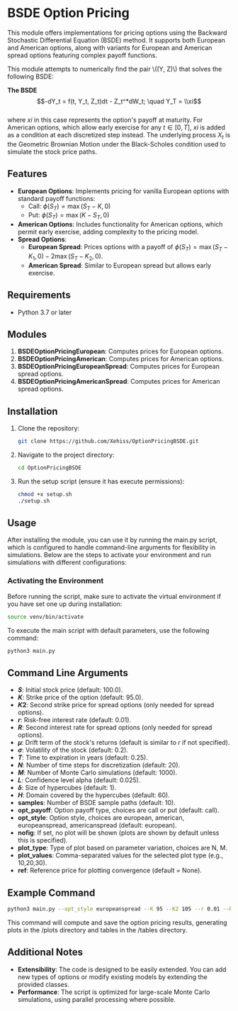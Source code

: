 # BSDE Option Pricing

This module offers implementations for pricing options using the Backward Stochastic Differential Equation (BSDE) method. It supports both European and American options, along with variants for European and American spread options featuring complex payoff functions.

This module attempts to numerically find the pair \\((Y, Z)\\) that solves the following BSDE:

**The BSDE**  
$$-dY_t = f(t, Y_t, Z_t)dt - Z_t^*dW_t; \quad Y_T = \\xi$$  
where $xi$ in this case represents the option's payoff at maturity. For American options, which allow early exercise for any $t \in [0,T]$, $xi$ is added as a condition at each discretized step instead. The underlying process $X_t$ is the Geometric Brownian Motion under the Black-Scholes condition used to simulate the stock price paths.

## Features

- **European Options**: Implements pricing for vanilla European options with standard payoff functions:
  - Call: $\phi(S_T) = \max(S_T - K, 0)$
  - Put: $\phi(S_T) = \max(K - S_T, 0)$
- **American Options**: Includes functionality for American options, which permit early exercise, adding complexity to the pricing model.
- **Spread Options**:
  - **European Spread**: Prices options with a payoff of $\phi(S_T) = \max(S_T - K_1, 0) - 2\max(S_T - K_2, 0)$.
  - **American Spread**: Similar to European spread but allows early exercise.

## Requirements

- Python 3.7 or later

## Modules

1. **BSDEOptionPricingEuropean**: Computes prices for European options.
2. **BSDEOptionPricingAmerican**: Computes prices for American options.
3. **BSDEOptionPricingEuropeanSpread**: Computes prices for European spread options.
4. **BSDEOptionPricingAmericanSpread**: Computes prices for American spread options.

## Installation

1. Clone the repository:
    ```bash
    git clone https://github.com/Xehiss/OptionPricingBSDE.git
    ```
2. Navigate to the project directory:
    ```bash
    cd OptionPricingBSDE
    ```
3. Run the setup script (ensure it has execute permissions):
    ```bash 
    chmod +x setup.sh
    ./setup.sh
    ```

## Usage

After installing the module, you can use it by running the main.py script, which is configured to handle command-line arguments for flexibility in simulations. Below are the steps to activate your environment and run simulations with different configurations:

### Activating the Environment

Before running the script, make sure to activate the virtual environment if you have set one up during installation:

```bash
source venv/bin/activate
```

To execute the main script with default parameters, use the following command:
```bash
python3 main.py
```

## Command Line Arguments

- **$S$**: Initial stock price (default: 100.0).
- **$K$**: Strike price of the option (default: 95.0).
- **$K2$**: Second strike price for spread options (only needed for spread options).
- **$r$**: Risk-free interest rate (default: 0.01).
- **$R$**: Second interest rate for spread options (only needed for spread options).
- **$\mu$**: Drift term of the stock's returns (default is similar to $r$ if not specified).
- **$\sigma$**: Volatility of the stock (default: 0.2).
- **$T$**: Time to expiration in years (default: 0.25).
- **$N$**: Number of time steps for discretization (default: 20).
- **$M$**: Number of Monte Carlo simulations (default: 1000).
- **$L$**: Confidence level alpha (default: 0.025).
- **$\delta$**: Size of hypercubes (default: 1).
- **$H$**: Domain covered by the hypercubes (default: 60).
- **samples**: Number of BSDE sample paths (default: 10).
- **opt_payoff**: Option payoff type, choices are call or put (default: call).
- **opt_style**: Option style, choices are european, american, europeanspread, americanspread (default: european).
- **nofig**: If set, no plot will be shown (plots are shown by default unless this is specified).
- **plot_type**: Type of plot based on parameter variation, choices are N, M. 
- **plot_values**: Comma-separated values for the selected plot type (e.g., 10,20,30).
- **ref**: Reference price for plotting convergence (default = None).

## Example Command

```bash
python3 main.py --opt_style europeanspread --K 95 --K2 105 --r 0.01 --R 0.06 --mu 0.05 --S 100 --sigma 0.2 --T 0.25 --N 5 --delta 1 --M 1000 --plot_type N --plot_values 5,10,20,40 --ref 2.95
```

This command will compute and save the option pricing results, generating plots in the /plots directory and tables in the /tables directory.

## Additional Notes

- **Extensibility**: The code is designed to be easily extended. You can add new types of options or modify existing models by extending the provided classes.
- **Performance**: The script is optimized for large-scale Monte Carlo simulations, using parallel processing where possible.

